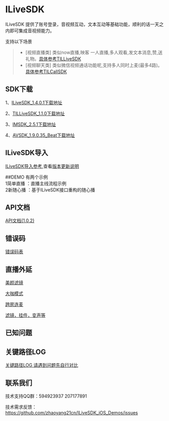 # ILiveSDK
ILiveSDK 提供了账号登录，音视频互动，文本互动等基础功能，顺利的话一天之内即可集成音视频能力。

支持以下场景     
>* [视频直播类]
类似now直播,映客 一人直播,多人观看,发文本消息,赞,送礼物。[具体参考TILLiveSDK](https://github.com/zhaoyang21cn/ILiveSDK_iOS_Demos/blob/master/TILLiveSDK-README.md)
>* [视频聊天类]
     类似微信视频通话功能呢,支持多人同时上麦(最多4路)。[具体参考TILCallSDK](https://github.com/zhaoyang21cn/CallSDK_iOS_Demo)

## SDK下载
1、[ILiveSDK_1.4.0.1下载地址](http://dldir1.qq.com/hudongzhibo/ILiveSDK/ILiveSDK_1.4.0.1.zip)

2、[TILLiveSDK_1.1.0下载地址](http://dldir1.qq.com/hudongzhibo/ILiveSDK/TILLiveSDK_1.1.0.zip)

3、[IMSDK_2.5.1下载地址](http://dldir1.qq.com/hudongzhibo/ILiveSDK/IMSDK_2.5.1.zip)

4、[AVSDK_1.9.0.35_Beat下载地址](http://dldir1.qq.com/hudongzhibo/ILiveSDK/AVSDK_1.9.0.35_Beat.zip)




## ILiveSDK导入
[ILiveSDK导入参考](https://github.com/zhaoyang21cn/ILiveSDK_iOS_Demos/blob/master/ILiveSDK-README.md),查看[版本更新说明](https://github.com/zhaoyang21cn/ILiveSDK_iOS_Demos/blob/master/doc/ILiveSDK_ChangeList.md)


##DEMO
有两个示例 <br />
1简单直播 ：直播主线流程示例  <br />
2新随心播 ：基于ILiveSDK接口重构的随心播   

## API文档
[API文档(1.0.2)](https://zhaoyang21cn.github.io/ilivesdk_help/ios_help/)

## 错误码
[错误码表](https://github.com/zhaoyang21cn/ILiveSDK_Android_Demos/blob/master/doc/ILiveSDK/error.md)

## 直播外延

[美颜滤镜](https://github.com/zhaoyang21cn/ILiveSDK_iOS_Demos/blob/master/TILFilterSDK-README.md)

[大咖模式](https://github.com/zhaoyang21cn/suixinbo_doc/blob/master/%E5%A4%A7%E5%92%96%E6%A8%A1%E5%BC%8F.md)

[跨房连麦](https://github.com/zhaoyang21cn/ILiveSDK_iOS_Demos/blob/master/doc/%E8%B7%A8%E6%88%BF%E8%BF%9E%E9%BA%A6.md)

[滤镜，挂件，变声等](https://github.com/zhaoyang21cn/ILiveSDK_iOS_Demos/blob/master/doc/%E7%89%B9%E8%89%B2%E5%8A%9F%E8%83%BD.md)

## 已知问题

## 关键路径LOG
[关键路径LOG 请遇到问题先自行对比](https://github.com/zhaoyang21cn/suixinbo_doc/blob/master/doc2/log.md)

## 联系我们
技术支持QQ群：594923937 207177891

技术需求反馈：https://github.com/zhaoyang21cn/ILiveSDK_iOS_Demos/issues 
